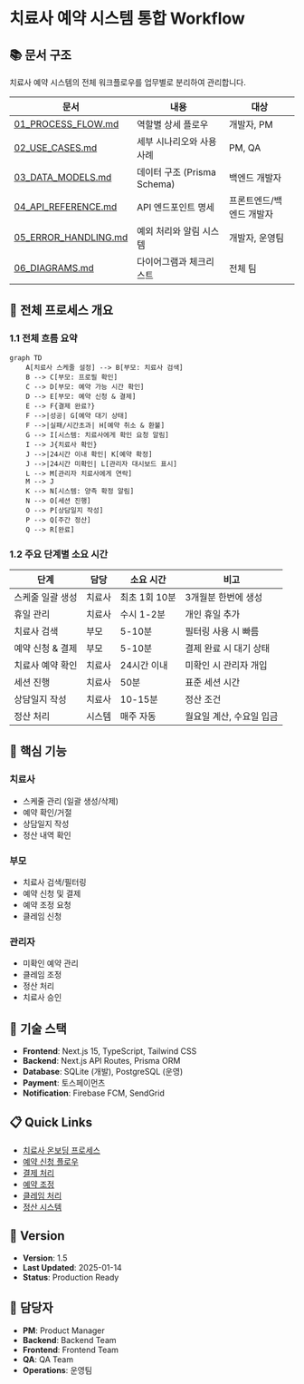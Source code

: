 # 치료사 예약 시스템 통합 Workflow

## 📚 문서 구조

치료사 예약 시스템의 전체 워크플로우를 업무별로 분리하여 관리합니다.

| 문서 | 내용 | 대상 |
|------|------|------|
| [01_PROCESS_FLOW.md](./01_PROCESS_FLOW.md) | 역할별 상세 플로우 | 개발자, PM |
| [02_USE_CASES.md](./02_USE_CASES.md) | 세부 시나리오와 사용 사례 | PM, QA |
| [03_DATA_MODELS.md](./03_DATA_MODELS.md) | 데이터 구조 (Prisma Schema) | 백엔드 개발자 |
| [04_API_REFERENCE.md](./04_API_REFERENCE.md) | API 엔드포인트 명세 | 프론트엔드/백엔드 개발자 |
| [05_ERROR_HANDLING.md](./05_ERROR_HANDLING.md) | 예외 처리와 알림 시스템 | 개발자, 운영팀 |
| [06_DIAGRAMS.md](./06_DIAGRAMS.md) | 다이어그램과 체크리스트 | 전체 팀 |

## 🔄 전체 프로세스 개요

### 1.1 전체 흐름 요약

```mermaid
graph TD
    A[치료사 스케줄 설정] --> B[부모: 치료사 검색]
    B --> C[부모: 프로필 확인]
    C --> D[부모: 예약 가능 시간 확인]
    D --> E[부모: 예약 신청 & 결제]
    E --> F{결제 완료?}
    F -->|성공| G[예약 대기 상태]
    F -->|실패/시간초과| H[예약 취소 & 환불]
    G --> I[시스템: 치료사에게 확인 요청 알림]
    I --> J{치료사 확인}
    J -->|24시간 이내 확인| K[예약 확정]
    J -->|24시간 미확인| L[관리자 대시보드 표시]
    L --> M[관리자 치료사에게 연락]
    M --> J
    K --> N[시스템: 양측 확정 알림]
    N --> O[세션 진행]
    O --> P[상담일지 작성]
    P --> Q[주간 정산]
    Q --> R[완료]
```

### 1.2 주요 단계별 소요 시간

| 단계 | 담당 | 소요 시간 | 비고 |
|------|------|-----------|------|
| 스케줄 일괄 생성 | 치료사 | 최초 1회 10분 | 3개월분 한번에 생성 |
| 휴일 관리 | 치료사 | 수시 1-2분 | 개인 휴일 추가 |
| 치료사 검색 | 부모 | 5-10분 | 필터링 사용 시 빠름 |
| 예약 신청 & 결제 | 부모 | 5-10분 | 결제 완료 시 대기 상태 |
| 치료사 예약 확인 | 치료사 | 24시간 이내 | 미확인 시 관리자 개입 |
| 세션 진행 | 치료사 | 50분 | 표준 세션 시간 |
| 상담일지 작성 | 치료사 | 10-15분 | 정산 조건 |
| 정산 처리 | 시스템 | 매주 자동 | 월요일 계산, 수요일 입금 |

## 🎯 핵심 기능

### 치료사
- 스케줄 관리 (일괄 생성/삭제)
- 예약 확인/거절
- 상담일지 작성
- 정산 내역 확인

### 부모
- 치료사 검색/필터링
- 예약 신청 및 결제
- 예약 조정 요청
- 클레임 신청

### 관리자
- 미확인 예약 관리
- 클레임 조정
- 정산 처리
- 치료사 승인

## 🔧 기술 스택

- **Frontend**: Next.js 15, TypeScript, Tailwind CSS
- **Backend**: Next.js API Routes, Prisma ORM
- **Database**: SQLite (개발), PostgreSQL (운영)
- **Payment**: 토스페이먼츠
- **Notification**: Firebase FCM, SendGrid

## 📋 Quick Links

- [치료사 온보딩 프로세스](./01_PROCESS_FLOW.md#치료사-온보딩)
- [예약 신청 플로우](./01_PROCESS_FLOW.md#부모-예약-플로우)
- [결제 처리](./02_USE_CASES.md#결제-시나리오)
- [예약 조정](./02_USE_CASES.md#예약-조정)
- [클레임 처리](./05_ERROR_HANDLING.md#클레임-시스템)
- [정산 시스템](./02_USE_CASES.md#정산-처리)

## 📝 Version

- **Version**: 1.5
- **Last Updated**: 2025-01-14
- **Status**: Production Ready

## 🤝 담당자

- **PM**: Product Manager
- **Backend**: Backend Team
- **Frontend**: Frontend Team
- **QA**: QA Team
- **Operations**: 운영팀